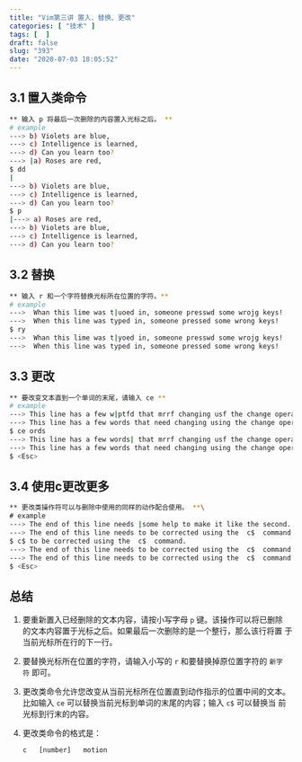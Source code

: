 ```yaml
---
title: "Vim第三讲 置入、替换、更改"
categories: [ "技术" ]
tags: [  ]
draft: false
slug: "393"
date: "2020-07-03 18:05:52"
---
```


## 3.1 置入类命令

```bash
** 输入 p 将最后一次删除的内容置入光标之后。 **
# example
---> b) Violets are blue,
---> c) Intelligence is learned,
---> d) Can you learn too?
---> |a) Roses are red,
$ dd
|
---> b) Violets are blue,
---> c) Intelligence is learned,
---> d) Can you learn too?
$ p
|---> a) Roses are red,
---> b) Violets are blue,
---> c) Intelligence is learned,
---> d) Can you learn too?
```

## 3.2 替换

```bash
** 输入 r 和一个字符替换光标所在位置的字符。**
# example
--->  Whan this lime was t|uoed in, someone presswd some wrojg keys!
--->  When this line was typed in, someone pressed some wrong keys!
$ ry
--->  Whan this lime was t|yoed in, someone presswd some wrojg keys!
--->  When this line was typed in, someone pressed some wrong keys!
```

## 3.3 更改

```bash
** 要改变文本直到一个单词的末尾，请输入 ce **
# example
---> This line has a few w|ptfd that mrrf changing usf the change operator.
---> This line has a few words that need changing using the change operator.
$ ce ords
---> This line has a few words| that mrrf changing usf the change operator.
---> This line has a few words that need changing using the change operator.
$ <Esc>
```

## 3.4 使用c更改更多

```bash
** 更改类操作符可以与删除中使用的同样的动作配合使用。 **\
# example
---> The end of this line needs |some help to make it like the second.
---> The end of this line needs to be corrected using the  c$  command.
$ c$ to be corrected using the  c$  command.
---> The end of this line needs to be corrected using the  c$  command.|
---> The end of this line needs to be corrected using the  c$  command.
$ <Esc>
```

## 总结

1. 要重新置入已经删除的文本内容，请按小写字母 `p` 键。该操作可以将已删除
的文本内容置于光标之后。如果最后一次删除的是一个整行，那么该行将置
于当前光标所在行的下一行。
2. 要替换光标所在位置的字符，请输入小写的 `r` 和要替换掉原位置字符的 `新字
符` 即可。
3. 更改类命令允许您改变从当前光标所在位置直到动作指示的位置中间的文本。
比如输入 `ce` 可以替换当前光标到单词的末尾的内容；输入 `c$` 可以替换当
前光标到行末的内容。
4. 更改类命令的格式是：

    ```
    c   [number]   motion
    ```